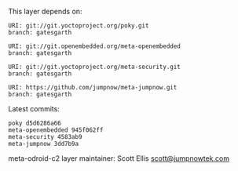 This layer depends on:

    URI: git://git.yoctoproject.org/poky.git
    branch: gatesgarth

    URI: git://git.openembedded.org/meta-openembedded
    branch: gatesgarth

    URI: git://git.yoctoproject.org/meta-security.git
    branch: gatesgarth

    URI: https://github.com/jumpnow/meta-jumpnow.git
    branch: gatesgarth

Latest commits:

    poky d5d6286a66
    meta-openembedded 945f062ff
    meta-security 4583ab9
    meta-jumpnow 3dd7b9a

meta-odroid-c2 layer maintainer: Scott Ellis <scott@jumpnowtek.com>
